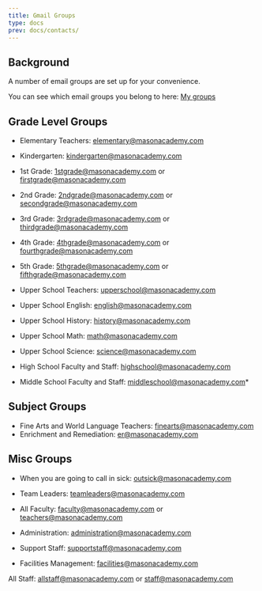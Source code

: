 ```yaml
---
title: Gmail Groups
type: docs
prev: docs/contacts/
---
```

## Background

A number of email groups are set up for your convenience.  

You can see which email groups you belong to here: [My groups](https://groups.google.com/my-groups)


## Grade Level Groups
* Elementary Teachers: elementary@masonacademy.com
* Kindergarten: kindergarten@masonacademy.com 
* 1st Grade: 1stgrade@masonacademy.com or firstgrade@masonacademy.com 
* 2nd Grade: 2ndgrade@masonacademy.com or secondgrade@masonacademy.com 
* 3rd Grade: 3rdgrade@masonacademy.com or thirdgrade@masonacademy.com 
* 4th Grade: 4thgrade@masonacademy.com or fourthgrade@masonacademy.com 
* 5th Grade: 5thgrade@masonacademy.com or fifthgrade@masonacademy.com 

* Upper School Teachers: upperschool@masonacademy.com
* Upper School English: english@masonacademy.com
* Upper School History: history@masonacademy.com
* Upper School Math: math@masonacademy.com
* Upper School Science: science@masonacademy.com 
* High School Faculty and Staff: highschool@masonacademy.com
* Middle School Faculty and Staff: middleschool@masonacademy.com*

## Subject Groups
* Fine Arts and World Language Teachers: finearts@masonacademy.com
* Enrichment and Remediation: er@masonacademy.com 


## Misc Groups
* When you are going to call in sick: outsick@masonacademy.com

* Team Leaders: teamleaders@masonacademy.com

* All Faculty: faculty@masonacademy.com or teachers@masonacademy.com 

* Administration: administration@masonacademy.com 
* Support Staff: supportstaff@masonacademy.com 
* Facilities Management: facilities@masonacademy.com

All Staff: allstaff@masonacademy.com or staff@masonacademy.com